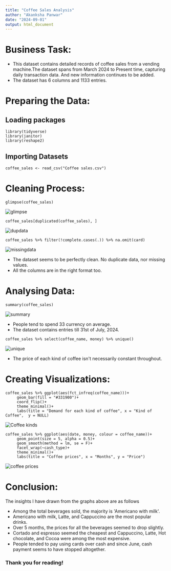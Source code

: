 ```yaml
---
title: "Coffee Sales Analysis"
author: "Akanksha Panwar"
date: "2024-09-01"
output: html_document
---
```


# Business Task:

* This dataset contains detailed records of coffee sales from a vending machine.The dataset spans from March 2024 to Present time, capturing daily transaction data. And new information
continues to be added.
* The dataset has 6 columns and 1133 entries.

# Preparing the Data:
## Loading packages
```{r}
library(tidyverse)
library(janitor)
library(reshape2)
```

## Importing Datasets

```{r}
coffee_sales <- read_csv("Coffee sales.csv")
```

# Cleaning Process:

```{r}
glimpse(coffee_sales)
```
![glimpse](https://github.com/user-attachments/assets/023ee0a9-5c46-4fce-a9cf-2bc3fac99a1f)

```{r}
coffee_sales[duplicated(coffee_sales), ]
```
![dupdata](https://github.com/user-attachments/assets/0f8846c4-c1c3-482b-806e-a60eab1715c1)

```{r}
coffee_sales %>% filter(!complete.cases(.)) %>% na.omit(card)
```
![missingdata](https://github.com/user-attachments/assets/76808ecd-7169-436f-a192-849eb0e31f6d)

* The dataset seems to be perfectly clean. No duplicate data, nor missing values.
* All the columns are in the right format too.

# Analysing Data:

```{r}
summary(coffee_sales)
```
![summary](https://github.com/user-attachments/assets/7e651593-4b2e-4ece-900a-424dfaf0cbf6)

* People tend to spend 33 currency on average.
* The dataset contains entries till 31st of July, 2024.

```{r}
coffee_sales %>% select(coffee_name, money) %>% unique()
```
![unique](https://github.com/user-attachments/assets/7db613c4-a4e5-4415-9a2d-b1760a521124)

* The price of each kind of coffee isn't necessarily constant throughout.

# Creating Visualizations:

```{r}
coffee_sales %>% ggplot(aes(fct_infreq(coffee_name)))+
     geom_bar(fill = "#331900")+
     coord_flip()+
     theme_minimal()+
     labs(title = "Demand for each kind of coffee", x = "Kind of Coffee",  y = NULL)
```
![Coffee kinds](https://github.com/user-attachments/assets/6438b900-0df2-4818-9257-a69aeaef4c0b)

```{r}
coffee_sales %>% ggplot(aes(date, money, colour = coffee_name))+
     geom_point(size = 5, alpha = 0.5)+
     geom_smooth(method = lm, se = F)+
     facet_wrap(~cash_type)+
     theme_minimal()+
     labs(title = "Coffee prices", x = "Months", y = "Price")
```
![coffee prices](https://github.com/user-attachments/assets/d1de5241-f56c-4b92-8fd6-ffcb5d9d5501)

# Conclusion:

The insights I have drawn from the graphs above are as follows
* Among the total beverages sold, the majority is 'Americano with milk'.
* Americano with milk, Latte, and Cappuccino are the most popular drinks.
* Over 5 months, the prices for all the beverages seemed to drop slightly.
* Cortado and espresso seemed the cheapest and Cappuccino, Latte, Hot chocolate, and Cocoa were among the most expensive.
* People tended to pay using cards over cash and since June, cash payment seems to have stopped altogether.

### Thank you for reading!
